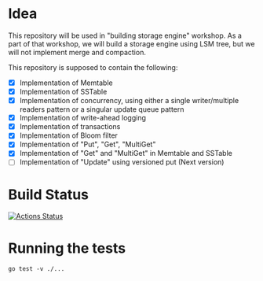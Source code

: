 # Idea

This repository will be used in "building storage engine" workshop. As a part of that workshop, we will build a storage engine using LSM tree, but we will not implement
merge and compaction.

This repository is supposed to contain the following:
- [X] Implementation of Memtable
- [X] Implementation of SSTable
- [X] Implementation of concurrency, using either a single writer/multiple readers pattern or a singular update queue pattern
- [X] Implementation of write-ahead logging
- [X] Implementation of transactions
- [X] Implementation of Bloom filter
- [X] Implementation of "Put", "Get", "MultiGet"
- [X] Implementation of "Get" and "MultiGet" in Memtable and SSTable
- [ ] Implementation of "Update" using versioned put (Next version)

# Build Status
[![Actions Status](https://github.com/SarthakMakhija/storage-engine-workshop/workflows/GoCI/badge.svg)](https://github.com/SarthakMakhija/storage-engine-workshop/actions)

# Running the tests
`go test -v ./...`
